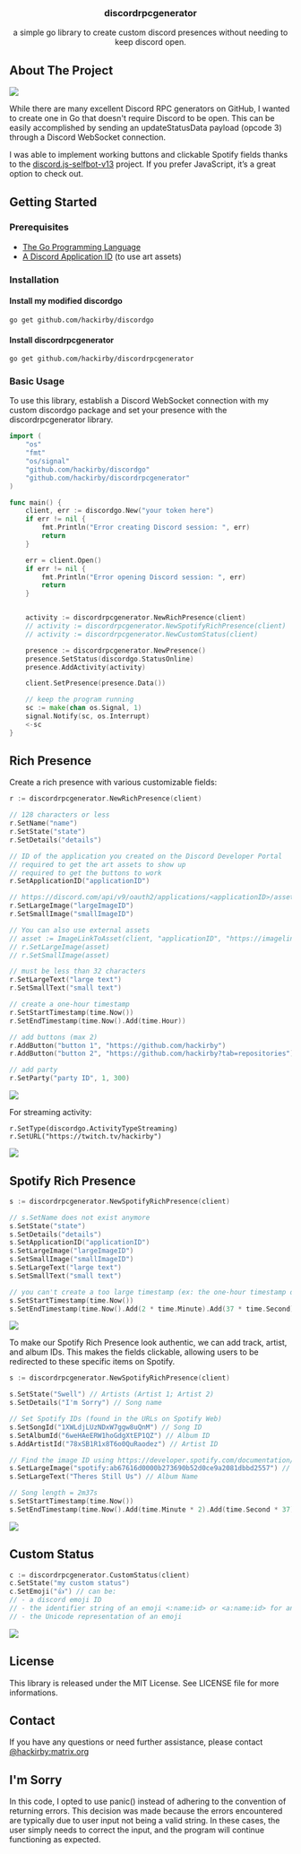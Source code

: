 <br />
<div align="center">
  <h3>discordrpcgenerator</h3>
  <p>
    a simple go library to create custom discord presences without needing to keep discord open.
  </p>
</div>

## About The Project

![](assets/all.png)

While there are many excellent Discord RPC generators on GitHub, I wanted to create one in Go that doesn't require Discord to be open. This can be easily accomplished by sending an updateStatusData payload (opcode 3) through a Discord WebSocket connection.

I was able to implement working buttons and clickable Spotify fields thanks to the [discord.js-selfbot-v13](https://github.com/aiko-chan-ai/discord.js-selfbot-v13/) project. If you prefer JavaScript, it’s a great option to check out.

## Getting Started

### Prerequisites

* [The Go Programming Language](https://go.dev/dl/)
* [A Discord Application ID](https://discord.com/developers/applications/) (to use art assets)


### Installation

#### Install my modified discordgo

`go get github.com/hackirby/discordgo`

#### Install discordrpcgenerator

`go get github.com/hackirby/discordrpcgenerator`

### Basic Usage

To use this library, establish a Discord WebSocket connection with my custom discordgo package and set your presence with the discordrpcgenerator library.

```go
import (
	"os"
	"fmt"
	"os/signal"
	"github.com/hackirby/discordgo"
	"github.com/hackirby/discordrpcgenerator"
)

func main() {
    client, err := discordgo.New("your token here")
    if err != nil {
        fmt.Println("Error creating Discord session: ", err)
        return
    }

    err = client.Open()
    if err != nil {
        fmt.Println("Error opening Discord session: ", err)
        return
    }


    activity := discordrpcgenerator.NewRichPresence(client)
    // activity := discordrpcgenerator.NewSpotifyRichPresence(client)
    // activity := discordrpcgenerator.NewCustomStatus(client)

    presence := discordrpcgenerator.NewPresence()
    presence.SetStatus(discordgo.StatusOnline)
    presence.AddActivity(activity)

    client.SetPresence(presence.Data())

    // keep the program running
    sc := make(chan os.Signal, 1)
    signal.Notify(sc, os.Interrupt)
    <-sc
}
```

## Rich Presence

Create a rich presence with various customizable fields:

```go
r := discordrpcgenerator.NewRichPresence(client)

// 128 characters or less
r.SetName("name")
r.SetState("state")
r.SetDetails("details")

// ID of the application you created on the Discord Developer Portal
// required to get the art assets to show up
// required to get the buttons to work
r.SetApplicationID("applicationID")

// https://discord.com/api/v9/oauth2/applications/<applicationID>/assets
r.SetLargeImage("largeImageID")
r.SetSmallImage("smallImageID")

// You can also use external assets
// asset := ImageLinkToAsset(client, "applicationID", "https://imagelink.png")
// r.SetLargeImage(asset)
// r.SetSmallImage(asset)

// must be less than 32 characters
r.SetLargeText("large text")
r.SetSmallText("small text")

// create a one-hour timestamp
r.SetStartTimestamp(time.Now())
r.SetEndTimestamp(time.Now().Add(time.Hour))

// add buttons (max 2)
r.AddButton("button 1", "https://github.com/hackirby")
r.AddButton("button 2", "https://github.com/hackirby?tab=repositories")

// add party
r.SetParty("party ID", 1, 300)
```

![](assets/playing.png)

For streaming activity:

```golang
r.SetType(discordgo.ActivityTypeStreaming)
r.SetURL("https://twitch.tv/hackirby")
```

![](assets/streaming.png)

## Spotify Rich Presence

```go
s := discordrpcgenerator.NewSpotifyRichPresence(client)

// s.SetName does not exist anymore
s.SetState("state")
s.SetDetails("details")
s.SetApplicationID("applicationID")
s.SetLargeImage("largeImageID")
s.SetSmallImage("smallImageID")
s.SetLargeText("large text")
s.SetSmallText("small text")

// you can't create a too large timestamp (ex: the one-hour timestamp does not work)
s.SetStartTimestamp(time.Now())
s.SetEndTimestamp(time.Now().Add(2 * time.Minute).Add(37 * time.Second))
```

![](assets/spotify.png)

To make our Spotify Rich Presence look authentic, we can add track, artist, and album IDs. This makes the fields clickable, allowing users to be redirected to these specific items on Spotify.


```go
s := discordrpcgenerator.NewSpotifyRichPresence(client)

s.SetState("Swell") // Artists (Artist 1; Artist 2)
s.SetDetails("I'm Sorry") // Song name

// Set Spotify IDs (found in the URLs on Spotify Web)
s.SetSongId("1XWLdjLUzNDxW7ggw8uQnM") // Song ID
s.SetAlbumId("6weHAeERW1hoGdgXtEP1QZ") // Album ID
s.AddArtistId("78xSB1R1x8T6o0QuRaodez") // Artist ID

// Find the image ID using https://developer.spotify.com/documentation/web-api/reference/get-track
s.SetLargeImage("spotify:ab67616d0000b273690b52d0ce9a2081dbbd2557") // Image ID
s.SetLargeText("Theres Still Us") // Album Name

// Song length = 2m37s
s.SetStartTimestamp(time.Now())
s.SetEndTimestamp(time.Now().Add(time.Minute * 2).Add(time.Second * 37))
```

![](assets/fakesong.png)


## Custom Status

```go
c := discordrpcgenerator.CustomStatus(client)
c.SetState("my custom status")
c.SetEmoji("👍") // can be:
// - a discord emoji ID
// - the identifier string of an emoji <:name:id> or <a:name:id> for animated ones
// - the Unicode representation of an emoji
```

![](assets/custom.png)

## License
This library is released under the MIT License. See LICENSE file for more informations.

## Contact
If you have any questions or need further assistance, please contact [@hackirby:matrix.org
](https://matrix.to/#/@hackirby:matrix.org)

## I'm Sorry

In this code, I opted to use panic() instead of adhering to the convention of returning errors. This decision was made because the errors encountered are typically due to user input not being a valid string. In these cases, the user simply needs to correct the input, and the program will continue functioning as expected.
